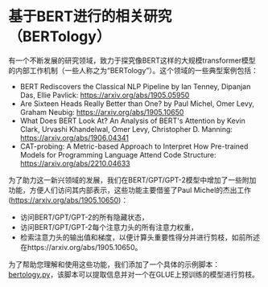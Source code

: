 <!--版权2020年HuggingFace团队保留所有权利。

根据Apache许可证第2.0版（“许可证”）许可；除非符合许可证，否则您不得使用此文件。您可以在以下网址获取许可证的副本：

http://www.apache.org/licenses/LICENSE-2.0

除非适用法律要求或书面同意，否则按“按原样”分发的软件，无论是明示还是暗示的，都没有任何担保或条件。请参阅许可证以了解特定语言下的权限和限制。

⚠️ 请注意，本文件虽然使用Markdown编写，但包含了特定的语法，适用于我们的doc-builder（类似于MDX），可能无法在您的Markdown查看器中正常渲染。

-->

# 基于BERT进行的相关研究（BERTology）

有一个不断发展的研究领域，致力于探究像BERT这样的大规模transformer模型的内部工作机制（一些人称之为“BERTology”）。这个领域的一些典型案例包括：


- BERT Rediscovers the Classical NLP Pipeline by Ian Tenney, Dipanjan Das, Ellie Pavlick:
  https://arxiv.org/abs/1905.05950
- Are Sixteen Heads Really Better than One? by Paul Michel, Omer Levy, Graham Neubig: https://arxiv.org/abs/1905.10650
- What Does BERT Look At? An Analysis of BERT's Attention by Kevin Clark, Urvashi Khandelwal, Omer Levy, Christopher D.
  Manning: https://arxiv.org/abs/1906.04341
- CAT-probing: A Metric-based Approach to Interpret How Pre-trained Models for Programming Language Attend Code Structure: https://arxiv.org/abs/2210.04633


为了助力这一新兴领域的发展，我们在BERT/GPT/GPT-2模型中增加了一些附加功能，方便人们访问其内部表示，这些功能主要借鉴了Paul Michel的杰出工作(https://arxiv.org/abs/1905.10650)：


- 访问BERT/GPT/GPT-2的所有隐藏状态，
- 访问BERT/GPT/GPT-2每个注意力头的所有注意力权重，
- 检索注意力头的输出值和梯度，以便计算头重要性得分并进行剪枝，如前所述在https://arxiv.org/abs/1905.10650。

为了帮助您理解和使用这些功能，我们添加了一个具体的示例脚本：[bertology.py](https://github.com/huggingface/transformers/tree/main/examples/research_projects/bertology/run_bertology.py)，该脚本可以提取信息并对一个在GLUE上预训练的模型进行剪枝。